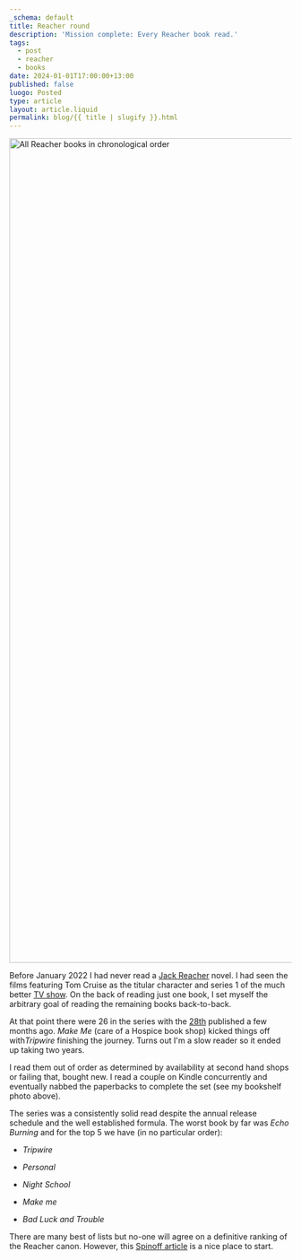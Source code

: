 ```yaml
---
_schema: default
title: Reacher round
description: 'Mission complete: Every Reacher book read.'
tags:
  - post
  - reacher
  - books
date: 2024-01-01T17:00:00+13:00
published: false
luogo: Posted
type: article
layout: article.liquid
permalink: blog/{{ title | slugify }}.html
---
```

<img src="/img/reacher-books.png" alt="All Reacher books in chronological order" title="All Reacher books in chronological order" height="1471" width="3839" />

Before January 2022 I had never read a [Jack Reacher]() novel. I had seen the films featuring Tom Cruise as the titular character and series 1 of the much better [TV show](). On the back of reading just one book, I set myself the arbitrary goal of reading the remaining books back-to-back.

At that point there were 26 in the series with the <a href="https://www.penguin.co.nz/books/the-secret-9780552177566" title="The Secret by Lee and Andrew Child" target="_blank" rel="noopener">28th</a> published a few months ago. *Make Me* (care of a Hospice book shop) kicked things off with*Tripwire* finishing the journey. Turns out I'm a slow reader so it ended up taking two years.

I read them out of order as determined by availability at second hand shops or failing that, bought new. I read a couple on Kindle concurrently and eventually nabbed the paperbacks to complete the set (see my bookshelf photo above).

The series was a consistently solid read despite the annual release schedule and the well established formula. The worst book by far was *Echo Burning* and for the top 5 we have (in no particular order):

* *Tripwire*

* *Personal*

* *Night School*

* *Make me*

* *Bad Luck and Trouble*

There are many best of lists but no-one will agree on a definitive ranking of the Reacher canon. However, this <a href="https://thespinoff.co.nz/books/25-11-2022/all-28-of-lee-childs-jack-reacher-novels-ranked-from-worst-to-best" target="_blank" rel="noopener">Spinoff article</a> is a nice place to start.